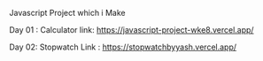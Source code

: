 Javascript Project which i Make

Day 01 : Calculator link: https://javascript-project-wke8.vercel.app/ 

Day 02: Stopwatch Link : https://stopwatchbyyash.vercel.app/
